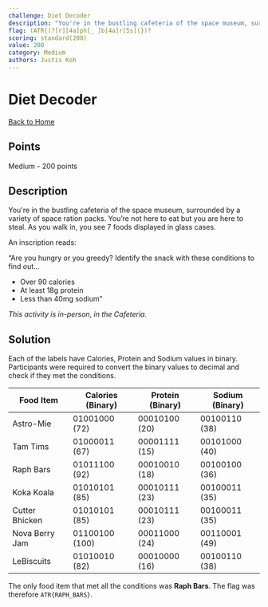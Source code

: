 ```yaml
---
challenge: Diet Decoder
description: "You're in the bustling cafeteria of the space museum, surrounded by a variety of space ration packs. You’re not here to eat but you are here to steal. As you walk in, you see 7 foods displayed in glass cases. A inscription reads:\n\n\"Are you hungry or you greedy? Identify the snack with these conditions to find out…\nOver 90 calories\nAt least 18g protein\nLess than 40mg sodium\"\n\n*This activity is in-person, in the Cafeteria.*"
flag: (ATR{)?[r][4a]ph[_ ]b[4a]r[5s](})?
scoring: standard(200)
value: 200
category: Medium
authors: Justis Koh
---
```


# Diet Decoder

[Back to Home](../../README.md)

## Points

Medium - 200 points

## Description

You're in the bustling cafeteria of the space museum, surrounded by a variety of space ration packs. You’re not here to eat but you are here to steal. As you walk in, you see 7 foods displayed in glass cases.

An inscription reads:

“Are you hungry or you greedy? Identify the snack with these conditions to find out…
- Over 90 calories
- At least 18g protein
- Less than 40mg sodium"

*This activity is in-person, in the Cafeteria.*

## Solution

Each of the labels have Calories, Protein and Sodium values in binary. Participants were required to convert the binary values to decimal and check if they met the conditions.

| Food Item         | Calories (Binary) | Protein (Binary) | Sodium (Binary) |
|-------------------|-------------------|------------------|-----------------|
| Astro-Mie         | 01001000 (72)     | 00010100 (20)    | 00100110 (38)   |
| Tam Tims          | 01000011 (67)     | 00001111 (15)    | 00101000 (40)   |
| Raph Bars         | 01011100 (92)     | 00010010 (18)    | 00100100 (36)   |
| Koka Koala        | 01010101 (85)     | 00010111 (23)    | 00100011 (35)   |
| Cutter Bhicken    | 01010101 (85)     | 00010111 (23)    | 00100011 (35)   |
| Nova Berry Jam    | 01100100 (100)    | 00011000 (24)    | 00110001 (49)   |
| LeBiscuits        | 01010010 (82)     | 00010000 (16)    | 00100110 (38)   |

The only food item that met all the conditions was **Raph Bars**. The flag was therefore `ATR{RAPH_BARS}`.
